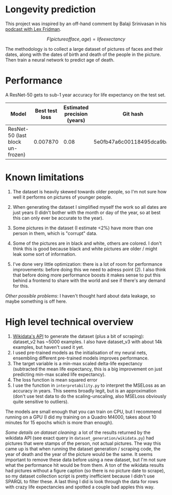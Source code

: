 # Longevity prediction
This project was inspired by an off-hand comment by Balaji Srinivasan in his
[podcast with Lex
Fridman](https://www.youtube.com/watch?v=VeH7qKZr0WI&ab_channel=LexFridman).

$$ F(picture of face, age) = life exectancy $$

The methodology is to collect a large dataset of pictures of faces and their dates, along with the
dates of birth and death of the people in the picture. Then train a neural network to predict age of death.

# Performance
A ResNet-50 gets to sub-1 year accuracy for life expectancy on the test set.

| Model | Best test loss | Estimated precision (years) | Git hash |
|---------|---------|---------|---------|
| ResNet-50 (last block un-frozen)   | 0.007870   | 0.08   | 5e0fb47a6c00118495dca9ba6   |
# Known limitations
1. The dataset is heavily skewed towards older people, so I'm not sure how well it
performs on pictures of younger people.

2. When generating the dataset I simplified myself the work so all dates are just
years (I didn't bother with the month or day of the year, so at best this can
only ever be accurate to the year).

3. Some pictures in the dataset (I estimate <2%) have more than one person in
   them, which is "corrupt" data.

4. Some of the pictures are in black and white, others are colored. I don't
   think this is good because black and white pictures are older / might leak
some sort of information.

5. I've done very little optimization: there is a lot of room for performance
   improvements: before doing this we need to adress point (2). I also think
that before doing more performance boosts it makes sense to put this behind a
frontend to share with the world and see if there's any demand for this.

*Other possible problems*: I haven't thought hard about data leakage, so maybe
something is off here.

# High level technical overview
1. [Wikidata's API](query.wikidata.org) to generate the dataset (plus a bit of
   scraping): dataset_v2 has ~5000 examples. I also have dataset_v3 with about
14k examples, but haven't used it yet.
2. I used pre-trained models as the initialisation of my neural nets,
ensembling different pre-trained models improves performance.
3. The target variable is a min-max scaled delta-life expectancy (subtracted
   the mean life expectancy, this is a big improvement on just predicting
min-max scaled life expectancy).
4. The loss function is mean squared error
5. I use the function in ```interpretability.py``` to interpret the MSELoss as
an accuracy in years. This seems broadly legit, but is an approximation (don't
use test data to do the scaling-unscaling, also MSELoss obviously quite
sensitive to outliers).

The models are small enough that you can train on CPU, but I recommend running
on a GPU (I did my training on a Quadro M4000, takes about 10 minutes for 15
epochs which is more than enough).

*Some details on dataset cleaning*: a lot of the results returned by the wikidata
API (see exact query in ```dataset_generation/wikidata.py```) had pictures that
were stamps of the person, not actual pictures. The way this came up is that
when running the dataset generation / scraping code, the year of death and the
year of the picture would be the same. It seems important to remove these data
before using a new dataset, but I'm not sure what the performance hit would be
from them. A ton of the wikidata results had pictures without a figure caption
(so there is no picture date to scrape), so my dataset collection script is
pretty inefficient because I didn't use SPARQL to filter these. A last thing I
did is look through the data for rows with crazy life expectancies and spotted
a couple bad apples this way.


